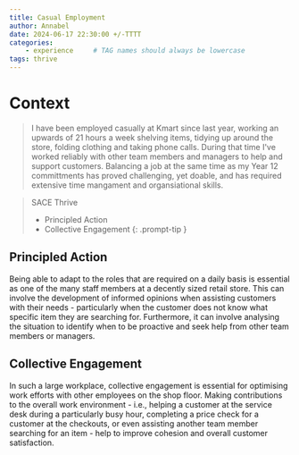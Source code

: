 ```yaml
---
title: Casual Employment
author: Annabel
date: 2024-06-17 22:30:00 +/-TTTT
categories: 
    - experience     # TAG names should always be lowercase
tags: thrive
---
```



# Context

>I have been employed casually at Kmart since last year, working an upwards of 21 hours a week shelving items, tidying up around the store, folding clothing and taking phone calls. During that time I've worked reliably with other team members and managers to help and support customers.
>Balancing a job at the same time as my Year 12 committments has proved challenging, yet doable, and has required extensive time mangament and organsiational skills. 

> SACE Thrive 
> - Principled Action
> - Collective Engagement
{: .prompt-tip }



## Principled Action

Being able to adapt to the roles that are required on a daily basis is essential as one of the many staff members at a decently sized retail store. This can involve the development of informed opinions when assisting customers with their needs - particularly when the customer does not know what specific item they are searching for. Furthermore, it can involve analysing the situation to identify when to be proactive and seek help from other team members or managers.

## Collective Engagement

In such a large workplace, collective engagement is essential for optimising work efforts with other employees on the shop floor. Making contributions to the overall work environment - i.e., helping a customer at the service desk during a particularly busy hour, completing a price check for a customer at the checkouts, or even assisting another team member searching for an item - help to improve cohesion and overall customer satisfaction.

